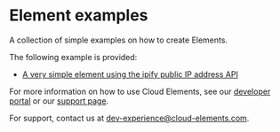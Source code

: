 # Element examples
A collection of simple examples on how to create Elements.

The following example is provided:
* [A very simple element using the ipify public IP address API](ipify)

For more information on how to use Cloud Elements, see our [developer portal](https://developers.cloud-elements.com) 
or our [support page](https://support.cloud-elements.com/hc/en-us).

For support, contact us at [dev-experience@cloud-elements.com](mailto:dev-experience@cloud-elements.com).